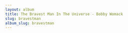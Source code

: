 ```yaml
---
layout: album
title: The Bravest Man In The Universe - Bobby Womack
slug: bravestman
album_slug: bravestman
---
```

